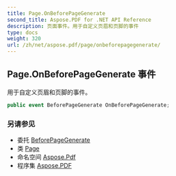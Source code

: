 ```yaml
---
title: Page.OnBeforePageGenerate
second_title: Aspose.PDF for .NET API Reference
description: 页面事件。用于自定义页眉和页脚的事件
type: docs
weight: 320
url: /zh/net/aspose.pdf/page/onbeforepagegenerate/
---
```

## Page.OnBeforePageGenerate 事件

用于自定义页眉和页脚的事件。

```csharp
public event BeforePageGenerate OnBeforePageGenerate;
```

### 另请参见

* 委托 [BeforePageGenerate](../../page.beforepagegenerate/)
* 类 [Page](../)
* 命名空间 [Aspose.Pdf](../../../aspose.pdf/)
* 程序集 [Aspose.PDF](../../../)
